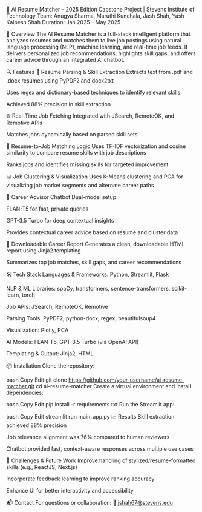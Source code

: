 🤖 AI Resume Matcher – 2025 Edition
Capstone Project | Stevens Institute of Technology
Team: Anugya Sharma, Maruthi Kunchala, Jash Shah, Yash Kalpesh Shah
Duration: Jan 2025 – May 2025

📘 Overview
The AI Resume Matcher is a full-stack intelligent platform that analyzes resumes and matches them to live job postings using natural language processing (NLP), machine learning, and real-time job feeds. It delivers personalized job recommendations, highlights skill gaps, and offers career advice through an integrated AI chatbot.

🔍 Features
📄 Resume Parsing & Skill Extraction
Extracts text from .pdf and .docx resumes using PyPDF2 and docx2txt

Uses regex and dictionary-based techniques to identify relevant skills

Achieved 88% precision in skill extraction

🌐 Real-Time Job Fetching
Integrated with JSearch, RemoteOK, and Remotive APIs

Matches jobs dynamically based on parsed skill sets

🔗 Resume-to-Job Matching Logic
Uses TF-IDF vectorization and cosine similarity to compare resume skills with job descriptions

Ranks jobs and identifies missing skills for targeted improvement

📊 Job Clustering & Visualization
Uses K-Means clustering and PCA for visualizing job market segments and alternate career paths

🤖 Career Advisor Chatbot
Dual-model setup:

FLAN-T5 for fast, private queries

GPT-3.5 Turbo for deep contextual insights

Provides contextual career advice based on resume and cluster data

📄 Downloadable Career Report
Generates a clean, downloadable HTML report using Jinja2 templating

Summarizes top job matches, skill gaps, and career recommendations

🛠 Tech Stack
Languages & Frameworks: Python, Streamlit, Flask

NLP & ML Libraries: spaCy, transformers, sentence-transformers, scikit-learn, torch

Job APIs: JSearch, RemoteOK, Remotive

Parsing Tools: PyPDF2, python-docx, regex, beautifulsoup4

Visualization: Plotly, PCA

AI Models: FLAN-T5, GPT-3.5 Turbo (via OpenAI API)

Templating & Output: Jinja2, HTML

📦 Installation
Clone the repository:

bash
Copy
Edit
git clone https://github.com/your-username/ai-resume-matcher.git
cd ai-resume-matcher
Create a virtual environment and install dependencies:

bash
Copy
Edit
pip install -r requirements.txt
Run the Streamlit app:

bash
Copy
Edit
streamlit run main_app.py
📈 Results
Skill extraction achieved 88% precision

Job relevance alignment was 76% compared to human reviewers

Chatbot provided fast, context-aware responses across multiple use cases

🚧 Challenges & Future Work
Improve handling of stylized/resume-formatted skills (e.g., ReactJS, Next.js)

Incorporate feedback learning to improve ranking accuracy

Enhance UI for better interactivity and accessibility

📬 Contact
For questions or collaboration:
📧 jshah67@stevens.edu
